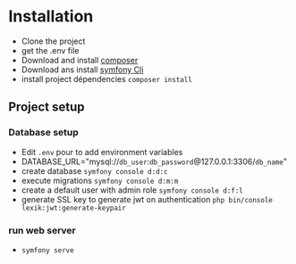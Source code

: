 # Installation
- Clone the project
- get the .env file
- Download and install [composer](https://getcomposer.org/download/)
- Download ans install [symfony Cli](https://symfony.com/download)
- install project dépendencies `composer install`
## Project setup
### Database setup
- Edit `.env` pour to add environment variables
- DATABASE_URL="mysql://`db_user`:`db_password`@127.0.0.1:3306/`db_name`"
- create database `symfony console d:d:c`
- execute migrations `symfony console d:m:m`
- create a default user with admin role `symfony console d:f:l`
- generate SSL key to generate jwt on authentication `php bin/console lexik:jwt:generate-keypair`
### run web server
- `symfony serve`
